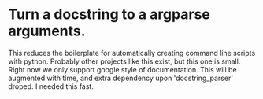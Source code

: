 # Turn a docstring to a argparse arguments.

This reduces the boilerplate for automatically creating command line scripts with python.
Probably other projects like this exist, but this one is small.
Right now we only support google style of documentation.
This will be augmented with time, and extra dependency upon 'docstring_parser' droped.
I needed this fast.